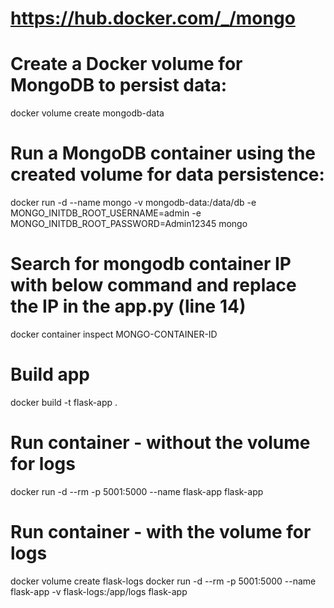 # https://hub.docker.com/_/mongo

# Create a Docker volume for MongoDB to persist data:
docker volume create mongodb-data

# Run a MongoDB container using the created volume for data persistence:

docker run -d --name mongo -v mongodb-data:/data/db -e MONGO_INITDB_ROOT_USERNAME=admin -e MONGO_INITDB_ROOT_PASSWORD=Admin12345 mongo

# Search for mongodb container IP with below command and replace the IP in the app.py (line 14)
docker container inspect MONGO-CONTAINER-ID

# Build app
docker build -t flask-app .

# Run container - without the volume for logs

docker run -d --rm -p 5001:5000 --name flask-app flask-app

# Run container - with the volume for logs
docker volume create flask-logs
docker run -d --rm -p 5001:5000 --name flask-app -v flask-logs:/app/logs flask-app
